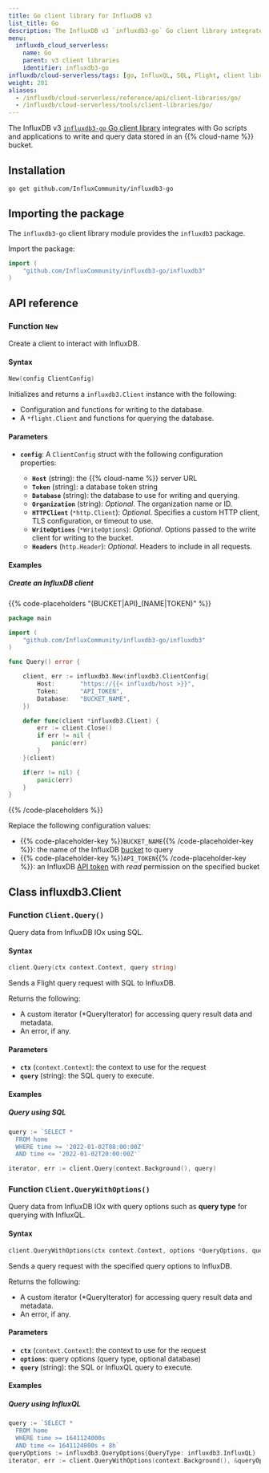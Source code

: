 ```yaml
---
title: Go client library for InfluxDB v3
list_title: Go
description: The InfluxDB v3 `influxdb3-go` Go client library integrates with Go scripts and applications to write and query data stored in an {{% cloud-name %}} bucket.
menu:
  influxdb_cloud_serverless:
    name: Go
    parent: v3 client libraries
    identifier: influxdb3-go
influxdb/cloud-serverless/tags: [go, InfluxQL, SQL, Flight, client libraries]
weight: 201
aliases:
  - /influxdb/cloud-serverless/reference/api/client-libraries/go/
  - /influxdb/cloud-serverless/tools/client-libraries/go/
---
```


The InfluxDB v3 [`influxdb3-go` Go client library](https://github.com/InfluxCommunity/influxdb3-go) integrates with Go scripts and applications
to write and query data stored in an {{% cloud-name %}} bucket.

## Installation

```sh
go get github.com/InfluxCommunity/influxdb3-go
```

## Importing the package

The `influxdb3-go` client library module provides the `influxdb3` package.

Import the package:

```go
import (
    "github.com/InfluxCommunity/influxdb3-go/influxdb3"
)
```

## API reference

<!-- The `influxdb_client_3` module includes the following functions: -->

### Function `New`

Create a client to interact with InfluxDB.

#### Syntax

```go
New(config ClientConfig)
```

Initializes and returns a `influxdb3.Client` instance with the following:

- Configuration and functions for writing to the database.
- A `*flight.Client` and functions for querying the database.

#### Parameters

- **`config`**: A `ClientConfig` struct with the following configuration properties:

  - **`Host`** (string): the {{% cloud-name %}} server URL
  - **`Token`** (string): a database token string
  - **`Database`** (string): the database to use for writing and querying.
  - **`Organization`** (string): _Optional_. The organization name or ID.
  - **`HTTPClient`** (`*http.Client`): _Optional_. Specifies a custom HTTP client, TLS configuration, or timeout to use.
  - **`WriteOptions`** (`*WriteOptions`): _Optional_. Options passed to the write client for writing to the bucket.
  - **`Headers`** (`http.Header`): _Optional_. Headers to include in all requests.

#### Examples

##### Create an InfluxDB client

{{% code-placeholders "(BUCKET|API)_(NAME|TOKEN)" %}}
```go
package main

import (
    "github.com/InfluxCommunity/influxdb3-go/influxdb3"
)

func Query() error {

    client, err := influxdb3.New(influxdb3.ClientConfig{
        Host:       "https://{{< influxdb/host >}}",
        Token:      "API_TOKEN",
        Database:   "BUCKET_NAME",
    })

    defer func(client *influxdb3.Client) {
        err := client.Close()
        if err != nil {
            panic(err)
        }
    }(client)

    if(err != nil) {
        panic(err)
    }
}
```
{{% /code-placeholders %}}

Replace the following configuration values:

- {{% code-placeholder-key %}}`BUCKET_NAME`{{% /code-placeholder-key %}}: the name of the InfluxDB [bucket](/influxdb/cloud-serverless/admin/buckets/) to query
- {{% code-placeholder-key %}}`API_TOKEN`{{% /code-placeholder-key %}}: an InfluxDB [API token](/influxdb/cloud-serverless/admin/tokens/) with _read_ permission on the specified bucket

## Class influxdb3.Client

### Function `Client.Query()`

Query data from InfluxDB IOx using SQL.

#### Syntax

```go
client.Query(ctx context.Context, query string)
```

Sends a Flight query request with SQL to InfluxDB.

Returns the following:

- A custom iterator (*QueryIterator) for accessing query result data and metadata.
- An error, if any.

#### Parameters

- **`ctx`** (`context.Context`): the context to use for the request
- **`query`** (string): the SQL query to execute.

#### Examples

##### Query using SQL

```go
query := `SELECT *
  FROM home
  WHERE time >= '2022-01-02T08:00:00Z'
  AND time <= '2022-01-02T20:00:00Z'`

iterator, err := client.Query(context.Background(), query)
```

### Function `Client.QueryWithOptions()`

Query data from InfluxDB IOx with query options such as **query type** for querying with InfluxQL.

#### Syntax

```go
client.QueryWithOptions(ctx context.Context, options *QueryOptions, query string)
```

Sends a query request with the specified query options to InfluxDB.

Returns the following:

- A custom iterator (*QueryIterator) for accessing query result data and metadata.
- An error, if any.

#### Parameters

- **`ctx`** (`context.Context`): the context to use for the request
- **`options`**: query options (query type, optional database)
- **`query`** (string): the SQL or InfluxQL query to execute.

#### Examples

##### Query using InfluxQL

```go
query := `SELECT *
  FROM home
  WHERE time >= 1641124000s
  AND time <= 1641124000s + 8h`
queryOptions := influxdb3.QueryOptions{QueryType: influxdb3.InfluxQL}
iterator, err := client.QueryWithOptions(context.Background(), &queryOptions, query)
```